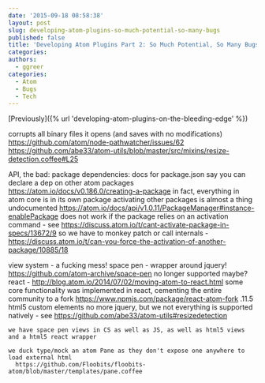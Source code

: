 ```yaml
---
date: '2015-09-18 08:58:38'
layout: post
slug: developing-atom-plugins-so-much-potential-so-many-bugs
published: false
title: 'Developing Atom Plugins Part 2: So Much Potential, So Many Bugs'
categories:
authors:
  - ggreer
categories:
  - Atom
  - Bugs
  - Tech
---
```



[Previously]({% url 'developing-atom-plugins-on-the-bleeding-edge' %})

corrupts all binary files it opens (and saves with no modifications)
https://github.com/atom/node-pathwatcher/issues/62
https://github.com/abe33/atom-utils/blob/master/src/mixins/resize-detection.coffee#L25

API, the bad:
  package dependencies:
    docs for package.json say you can declare a dep on other atom packages https://atom.io/docs/v0.186.0/creating-a-package
    in fact, everything in atom core is in its own package
    activating other packages is almost a thing
      undocumented
      https://atom.io/docs/api/v1.0.11/PackageManager#instance-enablePackage
      does not work if the package relies on an activation command - see https://discuss.atom.io/t/cant-activate-package-in-specs/13672/9
      so we have to monkey patch or call internals - https://discuss.atom.io/t/can-you-force-the-activation-of-another-package/10885/18

  view system - a fucking mess!
    space pen - wrapper around jquery! https://github.com/atom-archive/space-pen
      no longer supported maybe?
    react -
      http://blog.atom.io/2014/07/02/moving-atom-to-react.html
      some core functionality was implemented in react, cementing the entire community to a fork https://www.npmjs.com/package/react-atom-fork .11.5
    html5 custom elements
      no more jquery, but we not everything is supported natively - see https://github.com/abe33/atom-utils#resizedetection

    we have space pen views in CS as well as JS, as well as html5 views and a html5 react wrapper

    we duck type/mock an atom Pane as they don't expose one anywhere to load external html
      https://github.com/Floobits/floobits-atom/blob/master/templates/pane.coffee
